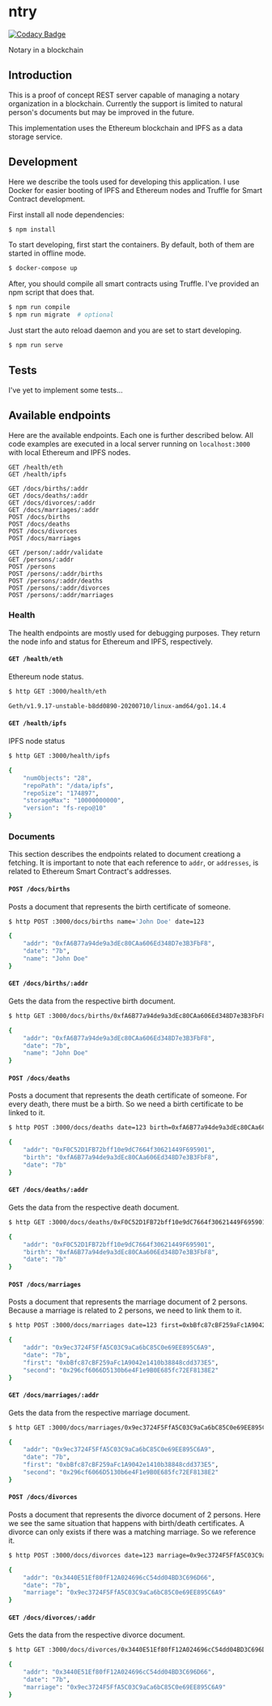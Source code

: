 # ntry

[![Codacy Badge](https://api.codacy.com/project/badge/Grade/56fdef6931c24dfdae8877f16533be2c)](https://app.codacy.com/gh/meyer1994/ntry?utm_source=github.com&utm_medium=referral&utm_content=meyer1994/ntry&utm_campaign=Badge_Grade)

Notary in a blockchain

## Introduction
This is a proof of concept REST server capable of managing a notary organization
in a blockchain. Currently the support is limited to natural person's documents
but may be improved in the future.

This implementation uses the Ethereum blockchain and IPFS as a data storage
service.

## Development
Here we describe the tools used for developing this application. I use Docker
for easier booting of IPFS and Ethereum nodes and Truffle for Smart Contract
development.

First install all node dependencies:

```bash
$ npm install
```

To start developing, first start the containers. By default, both of them are
started in offline mode.

```bash
$ docker-compose up
```

After, you should compile all smart contracts using Truffle. I've provided an
npm script that does that.

```bash
$ npm run compile
$ npm run migrate  # optional
```

Just start the auto reload daemon and you are set to start developing.

```bash
$ npm run serve
```

## Tests
I've yet to implement some tests...

## Available endpoints
Here are the available endpoints. Each one is further described below. All code
examples are executed in a local server running on `localhost:3000` with local
Ethereum and IPFS nodes.

```
GET /health/eth
GET /health/ipfs

GET /docs/births/:addr
GET /docs/deaths/:addr
GET /docs/divorces/:addr
GET /docs/marriages/:addr
POST /docs/births
POST /docs/deaths
POST /docs/divorces
POST /docs/marriages

GET /person/:addr/validate
GET /persons/:addr
POST /persons
POST /persons/:addr/births
POST /persons/:addr/deaths
POST /persons/:addr/divorces
POST /persons/:addr/marriages
```

### Health
The health endpoints are mostly used for debugging purposes. They return the
node info and status for Ethereum and IPFS, respectively.

#### `GET /health/eth`
Ethereum node status.

```bash
$ http GET :3000/health/eth

Geth/v1.9.17-unstable-b8dd0890-20200710/linux-amd64/go1.14.4
```

#### `GET /health/ipfs`
IPFS node status

```bash
$ http GET :3000/health/ipfs

{
    "numObjects": "28",
    "repoPath": "/data/ipfs",
    "repoSize": "174897",
    "storageMax": "10000000000",
    "version": "fs-repo@10"
}
```

### Documents
This section describes the endpoints related to document creationg a fetching.
It is important to note that each reference to `addr`, or `addresses`, is
related to Ethereum Smart Contract's addresses.

#### `POST /docs/births`
Posts a document that represents the birth certificate of someone.

```bash
$ http POST :3000/docs/births name='John Doe' date=123

{
    "addr": "0xfA6B77a94de9a3dEc80CAa606Ed348D7e3B3FbF8",
    "date": "7b",
    "name": "John Doe"
}
```

#### `GET /docs/births/:addr`
Gets the data from the respective birth document.

```bash
$ http GET :3000/docs/births/0xfA6B77a94de9a3dEc80CAa606Ed348D7e3B3FbF8

{
    "addr": "0xfA6B77a94de9a3dEc80CAa606Ed348D7e3B3FbF8",
    "date": "7b",
    "name": "John Doe"
}
```

#### `POST /docs/deaths`
Posts a document that represents the death certificate of someone. For every
death, there must be a birth. So we need a birth certificate to be linked to it.

```bash
$ http POST :3000/docs/deaths date=123 birth=0xfA6B77a94de9a3dEc80CAa606Ed348D7e3B3FbF8

{
    "addr": "0xF0C52D1FB72bff10e9dC7664f30621449F695901",
    "birth": "0xfA6B77a94de9a3dEc80CAa606Ed348D7e3B3FbF8",
    "date": "7b"
}
```

#### `GET /docs/deaths/:addr`
Gets the data from the respective death document.

```bash
$ http GET :3000/docs/deaths/0xF0C52D1FB72bff10e9dC7664f30621449F695901

{
    "addr": "0xF0C52D1FB72bff10e9dC7664f30621449F695901",
    "birth": "0xfA6B77a94de9a3dEc80CAa606Ed348D7e3B3FbF8",
    "date": "7b"
}
```

#### `POST /docs/marriages`
Posts a document that represents the marriage document of 2 persons. Because a
marriage is related to 2 persons, we need to link them to it.

```bash
$ http POST :3000/docs/marriages date=123 first=0xbBfc87cBF259aFc1A9042e1410b38848cdd373E5 second=0x296cf6066D5130b6e4F1e9B0E685fc72EF8138E2

{
    "addr": "0x9ec3724F5FfA5C03C9aCa6bC85C0e69EE895C6A9",
    "date": "7b",
    "first": "0xbBfc87cBF259aFc1A9042e1410b38848cdd373E5",
    "second": "0x296cf6066D5130b6e4F1e9B0E685fc72EF8138E2"
}
```

#### `GET /docs/marriages/:addr`
Gets the data from the respective marriage document.

```bash
$ http GET :3000/docs/marriages/0x9ec3724F5FfA5C03C9aCa6bC85C0e69EE895C6A9

{
    "addr": "0x9ec3724F5FfA5C03C9aCa6bC85C0e69EE895C6A9",
    "date": "7b",
    "first": "0xbBfc87cBF259aFc1A9042e1410b38848cdd373E5",
    "second": "0x296cf6066D5130b6e4F1e9B0E685fc72EF8138E2"
}
```

#### `POST /docs/divorces`
Posts a document that represents the divorce document of 2 persons. Here we see
the same situation that happens with birth/death certificates. A divorce can
only exists if there was a matching marriage. So we reference it.

```bash
$ http POST :3000/docs/divorces date=123 marriage=0x9ec3724F5FfA5C03C9aCa6bC85C0e69EE895C6A9

{
    "addr": "0x3440E51Ef80fF12A024696cC54dd04BD3C696D66",
    "date": "7b",
    "marriage": "0x9ec3724F5FfA5C03C9aCa6bC85C0e69EE895C6A9"
}
```

#### `GET /docs/divorces/:addr`
Gets the data from the respective divorce document.

```bash
$ http GET :3000/docs/divorces/0x3440E51Ef80fF12A024696cC54dd04BD3C696D66

{
    "addr": "0x3440E51Ef80fF12A024696cC54dd04BD3C696D66",
    "date": "7b",
    "marriage": "0x9ec3724F5FfA5C03C9aCa6bC85C0e69EE895C6A9"
}
```
